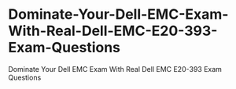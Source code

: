 # Dominate-Your-Dell-EMC-Exam-With-Real-Dell-EMC-E20-393-Exam-Questions
Dominate Your Dell EMC Exam With Real Dell EMC E20-393 Exam Questions
